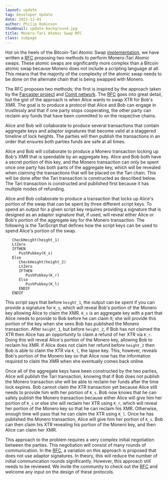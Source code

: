 ```yaml
---
layout: update
tag: Developer Update
date: 2021-12-01
author: Philip Robinson
thumbnail: update-background.jpg
title: Monero-Tari Atomic Swap RFC
class: subpage
---
```


Hot on the heels of the Bitcoin-Tari Atomic Swap [implementation], we have written a [RFC] proposing two methods to perform
Monero-Tari Atomic swaps. These atomic swaps are significantly more complex than a Bitcoin atomic swap because Monero
does not include a scripting language at all. This means that the majority of the complexity of the atomic swap needs
to be done on the alternate chain that is being swapped with Monero.

The RFC proposes two methods; the first is inspired by the approach taken by the [Farcaster project] and [Comit network].
The [RFC] goes into great detail, but the gist of the approach is when Alice wants to swap XTR for Bob's XMR. The goal
is to produce a protocol that Alice and Bob can engage in trustlessly and that if one party stops cooperating, the other
party can reclaim any funds that have been committed to on the respective chains.

Alice and Bob will collaborate to produce several transactions that contain aggregate keys and adaptor signatures
that become valid at a staggered timeline of lock heights. The parties will then publish the transactions in an
order that ensures both parties funds are safe at all times.

Alice and Bob will collaborate to produce a Monero transaction locking up Bob's XMR that is spendable by an aggregate key.
Alice and Bob both have a secret portion of this key, and the Monero transaction can only be spent once one party has both
parts of the aggregate key, which will be revealed when claiming the transactions that will be placed on the Tari chain.
This will be done after the Tari transaction is constructed as described below. The Tari transaction is constructed and 
published first because it has multiple modes of refunding.

Alice and Bob collaborate to produce a transaction that locks up Alice's portion of the swap that can be spent by
three different script keys. To spend an output for a given script key requires providing a signature that is designed
as an adaptor signature that, if used, will reveal either Alice or Bob's portion of the aggregate key for the Monero transaction.
The following is the TariScript that defines how the script keys can be used to spend Alice's portion of the swap.

``` TariScript,ignore
   CheckHeight(height_1)
   LtZero
   IFTHEN
      PushPubkey(K_s)
   Else
      CheckHeight(height_2)
      LtZero
      IFTHEN
         PushPubkey(K_r)
      Else
         PushPubkey(K_l)
      ENDIF
   ENDIF
```

This script says that before `height_1`, the output can be spent if you can provide a signature for `K_s`, which will reveal
Bob's portion of the Monero key allowing Alice to claim the XMR. `K_s` is an aggregate key with a part that Alice needs
to provide to Bob before he can claim it; she will provide this portion of the key when she sees Bob has published the
Monero transaction. After `height_1`, but before `height_2`, if Bob has not claimed the XTR then Alice has an opportunity
to claim a refund of her XTR via `K_r`. Doing this will reveal Alice's portion of the Monero key, allowing Bob to reclaim
his XMR. If Alice does not claim her refund before `height_2` then Bob is able to claim the XTR via `K_l`, the lapse key.
This, however, reveals Bob's portion of the Monero key so that Alice now has the information required to claim the XMR when
she eventually comes back online.

Once all of the aggregate keys have been constructed by the two parties, Alice will publish the Tari transaction, knowing that
if Bob does not publish the Monero transaction she will be able to reclaim her funds after the time lock expires. Bob cannot
claim the XTR transaction yet because Alice still needs to provide him with her portion of `K_s`. Bob now knows that he can
safely publish the Monero transaction because either Alice will give him her portion of `K_s` or else she will reclaim
her XTR using `K_r`, which will reveal her portion of the Monero key so that he can reclaim his XMR. Otherwise, enough time will pass
that he can claim the XTR using `K_l`. Once he has published the Monero transaction, Alice will give him her portion of `K_s`.
Bob can then claim his XTR revealing his portion of the Monero key, and then Alice can claim her XMR.

This approach to the problem requires a very complex initial negotiation between the parties. This negotiation will consist
of many rounds of communication. In the [RFC], a variation on this approach is proposed that does not use adaptor signatures.
In theory, this will reduce the number of initial communication rounds significantly. However, this approach still needs to
be reviewed. We invite the community to check out the [RFC] and welcome any input on the design of these protocols.

[implementation]: https://github.com/tari-project/tari/pull/3552
[RFC]: https://github.com/tari-project/tari/pull/3623
[Farcaster project]: https://github.com/farcaster-project/RFCs
[Comit network]: https://github.com/comit-network/xmr-btc-swap
